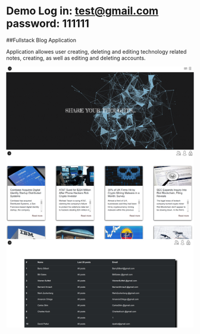# Demo Log in: test@gmail.com password: 111111

##Fullstack Blog Application

Application allowes user creating, deleting and editing technology related notes, creating, as well as editing and deleting accounts.


 ![screenshot](1.png)
 ![screenshot](2.png)
 ![screenshot](3.png)
